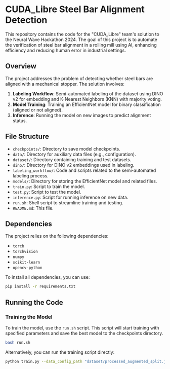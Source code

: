 # CUDA_Libre Steel Bar Alignment Detection

This repository contains the code for the "CUDA_Libre" team's solution to the Neural Wave Hackathon 2024. The goal of this project is to automate the verification of steel bar alignment in a rolling mill using AI, enhancing efficiency and reducing human error in industrial settings.

## Overview

The project addresses the problem of detecting whether steel bars are aligned with a mechanical stopper. The solution involves:
1. **Labeling Workflow**: Semi-automated labeling of the dataset using DINO v2 for embedding and K-Nearest Neighbors (KNN) with majority voting.
2. **Model Training**: Training an EfficientNet model for binary classification (aligned or not aligned).
3. **Inference**: Running the model on new images to predict alignment status.

## File Structure

- `checkpoints/`: Directory to save model checkpoints.
- `data/`: Directory for auxiliary data files (e.g., configuration).
- `dataset/`: Directory containing training and test datasets.
- `dino/`: Directory for DINO v2 embeddings used in labeling.
- `labeling_workflow/`: Code and scripts related to the semi-automated labeling process.
- `models/`: Directory for storing the EfficientNet model and related files.
- `train.py`: Script to train the model.
- `test.py`: Script to test the model.
- `inference.py`: Script for running inference on new data.
- `run.sh`: Shell script to streamline training and testing.
- `README.md`: This file.

## Dependencies

The project relies on the following dependencies:
- `torch`
- `torchvision`
- `numpy`
- `scikit-learn`
- `opencv-python`

To install all dependencies, you can use:
```bash
pip install -r requirements.txt
```
## Running the Code

### Training the Model
To train the model, use the `run.sh` script. This script will start training with specified parameters and save the best model to the checkpoints directory.

```bash
bash run.sh
```

Alternatively, you can run the training script directly:
```bash
python train.py --data_config_path "dataset/processed_augmented_split.json" --batch_size 32 --num_epochs 30 --learning_rate 0.0001 --checkpoint_path "checkpoints/efficient_net"
```

